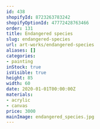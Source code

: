 ```yaml
---
id: 438
shopifyId: 8723263783242
shopifyOptionId: 47772428763466
order: 131
title: Endangered species
slug: endangered-species
url: art-works/endangered-species
aliases: []
categories:
- painting
inStock: true
isVisible: true
height: 85
width: 60
date: 2020-01-01T00:00:00Z
materials:
- acrylic
- canvas
price: 3000
mainImage: endangered_species.jpg
---
```

